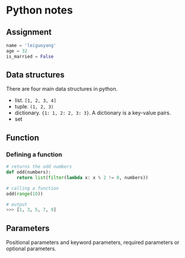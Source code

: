# Python notes

## Assignment

```py
name = 'leiguoyang'
age = 32
is_married = False
```

## Data structures

There are four main data structures in python.

- list. `[1, 2, 3, 4]`
- tuple. `(1, 2, 3)`
- dictionary. `{1: 1, 2: 2, 3: 3}`. A dictionary is a key-value pairs.
- set

## Function

### Defining a function

```py
# returns the odd numbers
def odd(numbers):
    return list(filter(lambda x: x % 2 != 0, numbers))

# calling a function
odd(range(10))

# output
>>> [1, 3, 5, 7, 9]
```

## Parameters

Positional parameters and keyword parameters, required parameters or optional parameters.
